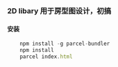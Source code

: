 ### 2D libary 用于房型图设计，初搞

#### 安装

``` javascript
    npm install -g parcel-bundler
    npm install
    parcel index.html
```

